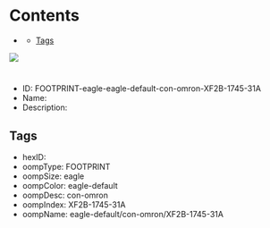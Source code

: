 



Contents
========

* [](#)
	* [Tags](#tags)
  
![][im]
# 

- ID: FOOTPRINT-eagle-eagle-default-con-omron-XF2B-1745-31A
- Name: 
- Description: 

## Tags

- hexID: 
- oompType: FOOTPRINT
- oompSize: eagle
- oompColor: eagle-default
- oompDesc: con-omron
- oompIndex: XF2B-1745-31A
- oompName: eagle-default/con-omron/XF2B-1745-31A



[im]: image.png

